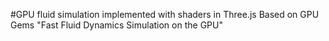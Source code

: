 #GPU fluid simulation implemented with shaders in Three.js
Based on GPU Gems "Fast Fluid Dynamics Simulation on the GPU"